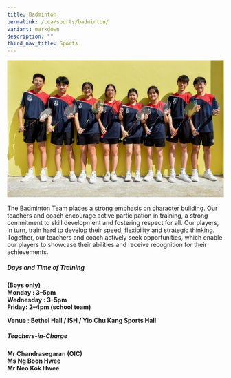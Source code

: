 ```yaml
---
title: Badminton
permalink: /cca/sports/badminton/
variant: markdown
description: ""
third_nav_title: Sports
---
```

![](/images/2023images/CCAs%202023/badminton2023.jpg)

The Badminton Team places a strong emphasis on character building. Our teachers and coach encourage active participation in training, a strong commitment to skill development and fostering respect for all. Our players, in turn, train hard to develop their speed, flexibility and strategic thinking. Together, our teachers and coach actively seek opportunities, which enable our players to showcase their abilities and receive recognition for their achievements.&nbsp;

<b>
<h5>Days and Time of Training</h5>
(Boys only)<br>
Monday : 3–5pm&nbsp;<br>
Wednesday : 3–5pm&nbsp;<br>
Friday: 2–4pm (school team)<br>
	
Venue : Bethel Hall / ISH / Yio Chu Kang Sports Hall
<h5>Teachers-in-Charge</h5>
Mr Chandrasegaran (OIC)<br>
Ms Ng Boon Hwee<br>
Mr Neo Kok Hwee<br></b>